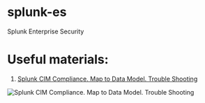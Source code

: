 # splunk-es
Splunk Enterprise Security

# Useful materials:
1. [Splunk CIM Compliance. Map to Data Model. Trouble Shooting](https://github.com/rustamabdullin/splunk-es/blob/master/articles/1.%20Splunk%20CIM%20Compliance.%20Map%20to%20Data%20Model.%20Trouble%20Shooting.png)

![Splunk CIM Compliance. Map to Data Model. Trouble Shooting](https://github.com/rustamabdullin/splunk-es/blob/master/articles/1.%20Splunk%20CIM%20Compliance.%20Map%20to%20Data%20Model.%20Trouble%20Shooting.png)
